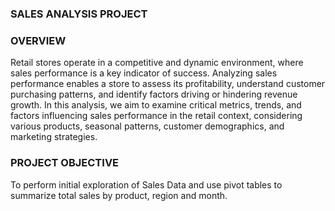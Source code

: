 ### SALES ANALYSIS PROJECT

### OVERVIEW

Retail stores operate in a competitive and dynamic environment, where sales performance is a key indicator of success. Analyzing sales performance enables a store to assess its profitability, understand customer purchasing patterns, and identify factors driving or hindering revenue growth. In this analysis, we aim to examine critical metrics, trends, and factors influencing sales performance in the retail context, considering various products, seasonal patterns, customer demographics, and marketing strategies.

### PROJECT OBJECTIVE
To perform initial exploration of Sales Data and use pivot tables to summarize total sales by product, region and month.

